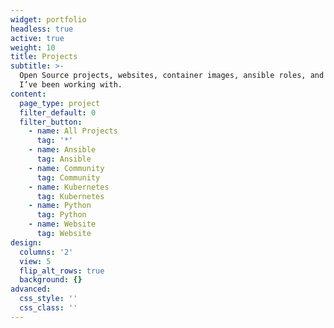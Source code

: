 ```yaml
---
widget: portfolio
headless: true
active: true
weight: 10
title: Projects
subtitle: >-
  Open Source projects, websites, container images, ansible roles, and other things
  I’ve been working with.
content:
  page_type: project
  filter_default: 0
  filter_button:
    - name: All Projects
      tag: '*'
    - name: Ansible
      tag: Ansible
    - name: Community
      tag: Community
    - name: Kubernetes
      tag: Kubernetes
    - name: Python
      tag: Python
    - name: Website
      tag: Website
design:
  columns: '2'
  view: 5
  flip_alt_rows: true
  background: {}
advanced:
  css_style: ''
  css_class: ''
---
```

